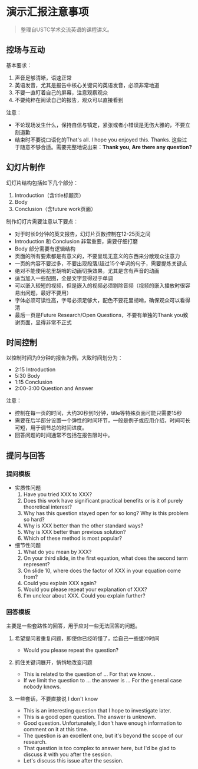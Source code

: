 # 演示汇报注意事项

> 整理自USTC学术交流英语的课程讲义。


## 控场与互动

基本要求：

1. 声音足够清晰，语速正常
2. 英语发音，尤其是报告中核心关键词的英语发音，必须非常地道
4. 不要一直盯着自己的屏幕，注意观察观众
5. 不要纯粹在阅读自己的报告，观众可以直接看到


注意：

- 不论现场发生什么，保持自信与镇定，紧张或者小错误是无伤大雅的，不要立刻道歉
- 结束时不要说口语化的That's all. I hope you enjoyed this. Thanks. 这些过于随意不够合适。需要完整地说出来：**Thank you,  Are there any question?**


## 幻灯片制作

幻灯片结构包括如下几个部分：

1. Introduction（含title标题页）
2. Body
3. Conclusion（含future work页面）

制作幻灯片需要注意以下要点：

* 对于时长9分钟的英文报告，幻灯片页数控制在12-25页之间
* Introduction 和 Conclusion 非常重要，需要仔细打磨
* Body 部分需要有逻辑结构
* 页面的所有要素都是有意义的，不要呈现无意义的东西来分散观众注意力
* 一页的内容不要过多，不要出现段落/超过15个单词的句子，需要提炼关键点
* 绝对不能使用花里胡哨的动画切换效果，尤其是含有声音的动画
* 适当加入一些配图，全是文字显得过于单调
* 可以嵌入较短的视频，但是嵌入的视频必须剔除音频（视频的嵌入播放时很容易出问题，最好不要用）
* 字体必须可读性高，字号必须足够大，配色不要花里胡哨，确保观众可以看得清
* 最后一页是Future Research/Open Questions，不要有单独的Thank you致谢页面，显得非常不正式



## 时间控制

以控制时间为9分钟的报告为例，大致时间划分为：

- 2:15 Introduction
- 5:30 Body
- 1:15 Conclusion
- 2:00-3:00 Question and Answer

注意：

- 控制在每一页的时间，大约30秒到1分钟，title等特殊页面可能只需要15秒
- 需要在后半部分设置一个弹性的时间环节，一般是例子或应用介绍，时间可长可短，用于调节总的时间进度。
- 回答问题的时间通常不包括在报告限时中。


## 提问与回答

### 提问模板


- 实质性问题
   1. Have you tried XXX to XXX?
   2. Does this work have significant practical benefits or is it of purely theoretical interest?
   3. Why has this question stayed open for so long? Why is this problem so hard?
   4. Why is XXX better than the other standard ways?
   5. Why is XXX better than previous solution?
   6. Which of these method is most popular?
- 细节性问题
   1. What do you mean by XXX?
   2. On your third slide, in the first equation, what does the second term represent?
   3. On slide 10, where does the factor of XXX in your equation come from?
   4. Could you explain XXX again?
   5. Would you please repeat your explanation of XXX?
   6. I'm unclear about XXX. Could you explain further?

### 回答模板

主要是一些套路性的回答，用于应对一些无法回答的问题。


1. 希望提问者重复问题，即使你已经听懂了，给自己一些缓冲时间
   - Would you please repeat the question?

2. 抓住关键词展开，悄悄地改变问题
   - This is related to the question of ... For that we know...
   - If we limit the question to ... the answer is ... For the general case nobody knows.

3. 一些套话，不要直接说 I don't know
   - This is an interesting question that I hope to investigate later.
   - This is a good open question. The answer is unknown.
   - Good question. Unfortunately, I don't have enough information to comment on it at this time.
   - The question is an excellent one, but it's beyond the scope of our research.
   - That question is too complex to answer here, but I'd be glad to discuss it with you after the session.
   - Let's discuss this issue after the session.
